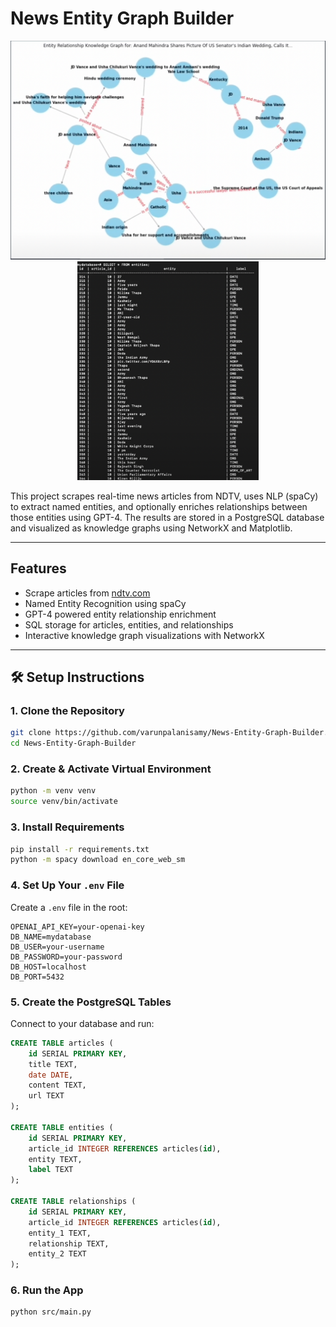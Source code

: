 # News Entity Graph Builder

<p align="center">
  <img src="./map.png" height="350"/>
  <img src="./sql1.png" height="350"/>
</p>

This project scrapes real-time news articles from NDTV, uses NLP (spaCy) to extract named entities, and optionally enriches relationships between those entities using GPT-4. The results are stored in a PostgreSQL database and visualized as knowledge graphs using NetworkX and Matplotlib.

---

## Features

- Scrape articles from [ndtv.com](https://ndtv.com)
- Named Entity Recognition using spaCy
- GPT-4 powered entity relationship enrichment
- SQL storage for articles, entities, and relationships
- Interactive knowledge graph visualizations with NetworkX

---

## 🛠️ Setup Instructions

### 1. Clone the Repository

```bash
git clone https://github.com/varunpalanisamy/News-Entity-Graph-Builder.git
cd News-Entity-Graph-Builder
```

### 2. Create & Activate Virtual Environment

```bash
python -m venv venv
source venv/bin/activate
```

### 3. Install Requirements

```bash
pip install -r requirements.txt
python -m spacy download en_core_web_sm
```

### 4. Set Up Your `.env` File

Create a `.env` file in the root:

```
OPENAI_API_KEY=your-openai-key
DB_NAME=mydatabase
DB_USER=your-username
DB_PASSWORD=your-password
DB_HOST=localhost
DB_PORT=5432
```

### 5. Create the PostgreSQL Tables

Connect to your database and run:

```sql
CREATE TABLE articles (
    id SERIAL PRIMARY KEY,
    title TEXT,
    date DATE,
    content TEXT,
    url TEXT
);

CREATE TABLE entities (
    id SERIAL PRIMARY KEY,
    article_id INTEGER REFERENCES articles(id),
    entity TEXT,
    label TEXT
);

CREATE TABLE relationships (
    id SERIAL PRIMARY KEY,
    article_id INTEGER REFERENCES articles(id),
    entity_1 TEXT,
    relationship TEXT,
    entity_2 TEXT
);
```

### 6. Run the App

```bash
python src/main.py
```
